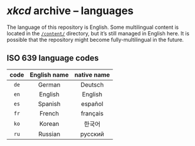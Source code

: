 # <i>xkcd</i> archive &ndash;&nbsp;languages

The language of this repository is English. Some multilingual content is located in the [`/content/`](../content/) directory, but it’s still managed in English here. It is possible that the repository might become fully-multilingual in the future.

## ISO&nbsp;639 language codes

| code | English name | native name |
|:----:|:------------:|:-----------:|
| `de` |    German    |   Deutsch   |
| `en` |    English   |   English   |
| `es` |    Spanish   |   español   |
| `fr` |    French    |   français  |
| `ko` |    Korean    |   한국어    |
| `ru` |    Russian   |   русский   |
